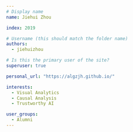 ```yaml
---
# Display name
name: Jiehui Zhou

index: 2019

# Username (this should match the folder name)
authors:
  - jiehuizhou

# Is this the primary user of the site?
superuser: true

personal_url: "https://algzjh.github.io/"

interests:
  - Visual Analytics
  - Causal Analysis
  - Trustworthy AI

user_groups:
  - Alumni
---
```

